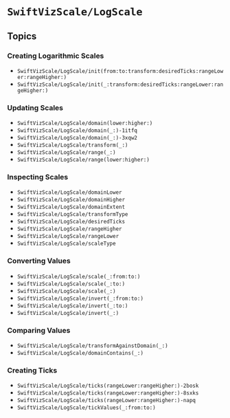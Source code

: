 # ``SwiftVizScale/LogScale``

## Topics

### Creating Logarithmic Scales

- ``SwiftVizScale/LogScale/init(from:to:transform:desiredTicks:rangeLower:rangeHigher:)``
- ``SwiftVizScale/LogScale/init(_:transform:desiredTicks:rangeLower:rangeHigher:)``

### Updating Scales

- ``SwiftVizScale/LogScale/domain(lower:higher:)``
- ``SwiftVizScale/LogScale/domain(_:)-1itfq``
- ``SwiftVizScale/LogScale/domain(_:)-3xqw2``
- ``SwiftVizScale/LogScale/transform(_:)``
- ``SwiftVizScale/LogScale/range(_:)``
- ``SwiftVizScale/LogScale/range(lower:higher:)``

### Inspecting Scales

- ``SwiftVizScale/LogScale/domainLower``
- ``SwiftVizScale/LogScale/domainHigher``
- ``SwiftVizScale/LogScale/domainExtent``
- ``SwiftVizScale/LogScale/transformType``
- ``SwiftVizScale/LogScale/desiredTicks``
- ``SwiftVizScale/LogScale/rangeHigher``
- ``SwiftVizScale/LogScale/rangeLower``
- ``SwiftVizScale/LogScale/scaleType``

### Converting Values 

- ``SwiftVizScale/LogScale/scale(_:from:to:)``
- ``SwiftVizScale/LogScale/scale(_:to:)``
- ``SwiftVizScale/LogScale/scale(_:)``
- ``SwiftVizScale/LogScale/invert(_:from:to:)``
- ``SwiftVizScale/LogScale/invert(_:to:)``
- ``SwiftVizScale/LogScale/invert(_:)``

### Comparing Values

- ``SwiftVizScale/LogScale/transformAgainstDomain(_:)``
- ``SwiftVizScale/LogScale/domainContains(_:)``

### Creating Ticks

- ``SwiftVizScale/LogScale/ticks(rangeLower:rangeHigher:)-2bosk``
- ``SwiftVizScale/LogScale/ticks(rangeLower:rangeHigher:)-8sxks``
- ``SwiftVizScale/LogScale/ticks(rangeLower:rangeHigher:)-napq``
- ``SwiftVizScale/LogScale/tickValues(_:from:to:)``
